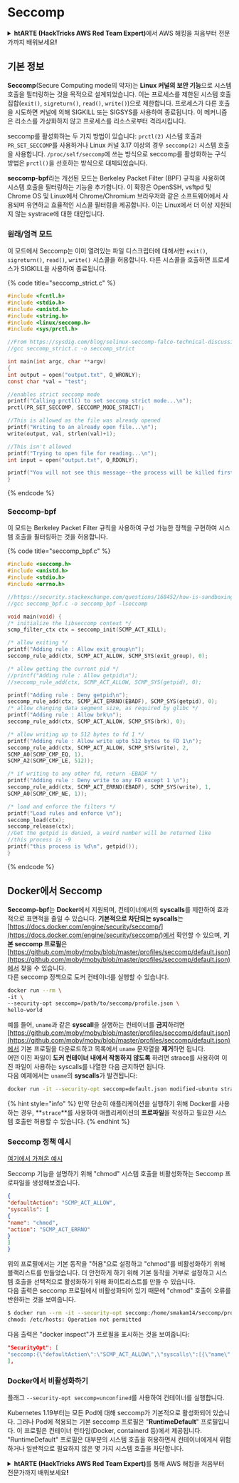 # Seccomp

<details>

<summary><strong>htARTE (HackTricks AWS Red Team Expert)</strong>에서 AWS 해킹을 처음부터 전문가까지 배워보세요<strong>!</strong></summary>

HackTricks를 지원하는 다른 방법:

* **회사를 HackTricks에서 광고하거나 HackTricks를 PDF로 다운로드**하려면 [**SUBSCRIPTION PLANS**](https://github.com/sponsors/carlospolop)를 확인하세요!
* [**공식 PEASS & HackTricks 스웨그**](https://peass.creator-spring.com)를 얻으세요.
* [**The PEASS Family**](https://opensea.io/collection/the-peass-family)를 발견하세요. 독점적인 [**NFTs**](https://opensea.io/collection/the-peass-family) 컬렉션입니다.
* 💬 [**Discord 그룹**](https://discord.gg/hRep4RUj7f) 또는 [**텔레그램 그룹**](https://t.me/peass)에 **참여**하거나 **Twitter** 🐦 [**@carlospolopm**](https://twitter.com/hacktricks_live)을 **팔로우**하세요.
* **Hacking 트릭을 공유하려면** [**HackTricks**](https://github.com/carlospolop/hacktricks) 및 [**HackTricks Cloud**](https://github.com/carlospolop/hacktricks-cloud) github 저장소에 PR을 제출하세요.

</details>

## 기본 정보

**Seccomp**(Secure Computing mode의 약자)는 **Linux 커널의 보안 기능**으로 시스템 호출을 필터링하는 것을 목적으로 설계되었습니다. 이는 프로세스를 제한된 시스템 호출 집합(`exit()`, `sigreturn()`, `read()`, `write()`)으로 제한합니다. 프로세스가 다른 호출을 시도하면 커널에 의해 SIGKILL 또는 SIGSYS를 사용하여 종료됩니다. 이 메커니즘은 리소스를 가상화하지 않고 프로세스를 리소스로부터 격리시킵니다.

seccomp를 활성화하는 두 가지 방법이 있습니다: `prctl(2)` 시스템 호출과 `PR_SET_SECCOMP`를 사용하거나 Linux 커널 3.17 이상의 경우 `seccomp(2)` 시스템 호출을 사용합니다. `/proc/self/seccomp`에 쓰는 방식으로 seccomp를 활성화하는 구식 방법은 `prctl()`을 선호하는 방식으로 대체되었습니다.

**seccomp-bpf**라는 개선된 모드는 Berkeley Packet Filter (BPF) 규칙을 사용하여 시스템 호출을 필터링하는 기능을 추가합니다. 이 확장은 OpenSSH, vsftpd 및 Chrome OS 및 Linux에서 Chrome/Chromium 브라우저와 같은 소프트웨어에서 사용되며 유연하고 효율적인 시스콜 필터링을 제공합니다. 이는 Linux에서 더 이상 지원되지 않는 systrace에 대한 대안입니다.

### **원래/엄격 모드**

이 모드에서 Seccomp는 이미 열려있는 파일 디스크립터에 대해서만 `exit()`, `sigreturn()`, `read()`, `write()` 시스콜을 허용합니다. 다른 시스콜을 호출하면 프로세스가 SIGKILL을 사용하여 종료됩니다.

{% code title="seccomp_strict.c" %}
```c
#include <fcntl.h>
#include <stdio.h>
#include <unistd.h>
#include <string.h>
#include <linux/seccomp.h>
#include <sys/prctl.h>

//From https://sysdig.com/blog/selinux-seccomp-falco-technical-discussion/
//gcc seccomp_strict.c -o seccomp_strict

int main(int argc, char **argv)
{
int output = open("output.txt", O_WRONLY);
const char *val = "test";

//enables strict seccomp mode
printf("Calling prctl() to set seccomp strict mode...\n");
prctl(PR_SET_SECCOMP, SECCOMP_MODE_STRICT);

//This is allowed as the file was already opened
printf("Writing to an already open file...\n");
write(output, val, strlen(val)+1);

//This isn't allowed
printf("Trying to open file for reading...\n");
int input = open("output.txt", O_RDONLY);

printf("You will not see this message--the process will be killed first\n");
}
```
{% endcode %}

### Seccomp-bpf

이 모드는 Berkeley Packet Filter 규칙을 사용하여 구성 가능한 정책을 구현하여 시스템 호출을 필터링하는 것을 허용합니다.

{% code title="seccomp_bpf.c" %}
```c
#include <seccomp.h>
#include <unistd.h>
#include <stdio.h>
#include <errno.h>

//https://security.stackexchange.com/questions/168452/how-is-sandboxing-implemented/175373
//gcc seccomp_bpf.c -o seccomp_bpf -lseccomp

void main(void) {
/* initialize the libseccomp context */
scmp_filter_ctx ctx = seccomp_init(SCMP_ACT_KILL);

/* allow exiting */
printf("Adding rule : Allow exit_group\n");
seccomp_rule_add(ctx, SCMP_ACT_ALLOW, SCMP_SYS(exit_group), 0);

/* allow getting the current pid */
//printf("Adding rule : Allow getpid\n");
//seccomp_rule_add(ctx, SCMP_ACT_ALLOW, SCMP_SYS(getpid), 0);

printf("Adding rule : Deny getpid\n");
seccomp_rule_add(ctx, SCMP_ACT_ERRNO(EBADF), SCMP_SYS(getpid), 0);
/* allow changing data segment size, as required by glibc */
printf("Adding rule : Allow brk\n");
seccomp_rule_add(ctx, SCMP_ACT_ALLOW, SCMP_SYS(brk), 0);

/* allow writing up to 512 bytes to fd 1 */
printf("Adding rule : Allow write upto 512 bytes to FD 1\n");
seccomp_rule_add(ctx, SCMP_ACT_ALLOW, SCMP_SYS(write), 2,
SCMP_A0(SCMP_CMP_EQ, 1),
SCMP_A2(SCMP_CMP_LE, 512));

/* if writing to any other fd, return -EBADF */
printf("Adding rule : Deny write to any FD except 1 \n");
seccomp_rule_add(ctx, SCMP_ACT_ERRNO(EBADF), SCMP_SYS(write), 1,
SCMP_A0(SCMP_CMP_NE, 1));

/* load and enforce the filters */
printf("Load rules and enforce \n");
seccomp_load(ctx);
seccomp_release(ctx);
//Get the getpid is denied, a weird number will be returned like
//this process is -9
printf("this process is %d\n", getpid());
}
```
{% endcode %}

## Docker에서 Seccomp

**Seccomp-bpf**는 **Docker**에서 지원되며, 컨테이너에서의 **syscalls**를 제한하여 효과적으로 표면적을 줄일 수 있습니다. **기본적으로 차단되는 syscalls**는 [https://docs.docker.com/engine/security/seccomp/](https://docs.docker.com/engine/security/seccomp/)에서 확인할 수 있으며, **기본 seccomp 프로필**은 [https://github.com/moby/moby/blob/master/profiles/seccomp/default.json](https://github.com/moby/moby/blob/master/profiles/seccomp/default.json)에서 찾을 수 있습니다.\
다른 seccomp 정책으로 도커 컨테이너를 실행할 수 있습니다.
```bash
docker run --rm \
-it \
--security-opt seccomp=/path/to/seccomp/profile.json \
hello-world
```
예를 들어, `uname`과 같은 **syscall**을 실행하는 컨테이너를 **금지**하려면 [https://github.com/moby/moby/blob/master/profiles/seccomp/default.json](https://github.com/moby/moby/blob/master/profiles/seccomp/default.json)에서 기본 프로필을 다운로드하고 목록에서 `uname` 문자열을 **제거**하면 됩니다.\
어떤 이진 파일이 **도커 컨테이너 내에서 작동하지 않도록** 하려면 strace를 사용하여 이진 파일이 사용하는 syscalls를 나열한 다음 금지하면 됩니다.\
다음 예제에서는 `uname`의 **syscalls**가 발견됩니다:
```bash
docker run -it --security-opt seccomp=default.json modified-ubuntu strace uname
```
{% hint style="info" %}
만약 단순히 애플리케이션을 실행하기 위해 Docker를 사용하는 경우, **`strace`**를 사용하여 애플리케이션의 **프로파일**을 작성하고 필요한 시스템 호출만 허용할 수 있습니다.
{% endhint %}

### Seccomp 정책 예시

[여기에서 가져온 예시](https://sreeninet.wordpress.com/2016/03/06/docker-security-part-2docker-engine/)

Seccomp 기능을 설명하기 위해 "chmod" 시스템 호출을 비활성화하는 Seccomp 프로파일을 생성해보겠습니다.
```json
{
"defaultAction": "SCMP_ACT_ALLOW",
"syscalls": [
{
"name": "chmod",
"action": "SCMP_ACT_ERRNO"
}
]
}
```
위의 프로필에서는 기본 동작을 "허용"으로 설정하고 "chmod"를 비활성화하기 위해 블랙리스트를 만들었습니다. 더 안전하게 하기 위해 기본 동작을 거부로 설정하고 시스템 호출을 선택적으로 활성화하기 위해 화이트리스트를 만들 수 있습니다.\
다음 출력은 seccomp 프로필에서 비활성화되어 있기 때문에 "chmod" 호출이 오류를 반환하는 것을 보여줍니다.
```bash
$ docker run --rm -it --security-opt seccomp:/home/smakam14/seccomp/profile.json busybox chmod 400 /etc/hosts
chmod: /etc/hosts: Operation not permitted
```
다음 출력은 "docker inspect"가 프로필을 표시하는 것을 보여줍니다:
```json
"SecurityOpt": [
"seccomp:{\"defaultAction\":\"SCMP_ACT_ALLOW\",\"syscalls\":[{\"name\":\"chmod\",\"action\":\"SCMP_ACT_ERRNO\"}]}"
],
```
### Docker에서 비활성화하기

플래그 `--security-opt seccomp=unconfined`를 사용하여 컨테이너를 실행합니다.

Kubernetes 1.19부터는 모든 Pod에 대해 seccomp가 기본적으로 활성화되어 있습니다. 그러나 Pod에 적용되는 기본 seccomp 프로필은 "**RuntimeDefault**" 프로필입니다. 이 프로필은 컨테이너 런타임(Docker, containerd 등)에서 제공됩니다. "RuntimeDefault" 프로필은 대부분의 시스템 호출을 허용하면서 컨테이너에게서 위험하거나 일반적으로 필요하지 않은 몇 가지 시스템 호출을 차단합니다.

<details>

<summary><strong>htARTE (HackTricks AWS Red Team Expert)</strong>를 통해 AWS 해킹을 처음부터 전문가까지 배워보세요<strong>!</strong></summary>

HackTricks를 지원하는 다른 방법:

* **회사를 HackTricks에서 광고하거나 HackTricks를 PDF로 다운로드**하려면 [**SUBSCRIPTION PLANS**](https://github.com/sponsors/carlospolop)를 확인하세요!
* [**공식 PEASS & HackTricks 상품**](https://peass.creator-spring.com)을 구매하세요.
* [**The PEASS Family**](https://opensea.io/collection/the-peass-family)를 발견하세요. 독점적인 [**NFT**](https://opensea.io/collection/the-peass-family) 컬렉션입니다.
* 💬 [**Discord 그룹**](https://discord.gg/hRep4RUj7f) 또는 [**텔레그램 그룹**](https://t.me/peass)에 **참여**하거나 **Twitter** 🐦 [**@carlospolopm**](https://twitter.com/hacktricks_live)을 **팔로우**하세요.
* **HackTricks**와 **HackTricks Cloud** github 저장소에 PR을 제출하여 여러분의 해킹 기법을 공유하세요.

</details>
